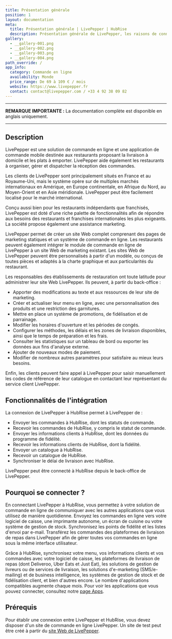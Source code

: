 ```yaml
---
title: Présentation générale
position: 1
layout: documentation
meta:
  title: Présentation générale | LivePepper | HubRise
  description: Présentation générale de LivePepper, les raisons de connecter votre site LivePepper à HubRise et fonctionnalités de l'intégration avec HubRise.
gallery:
  - __gallery-001.png
  - __gallery-002.png
  - __gallery-003.png
  - __gallery-004.png
path_override: /
app_info:
  category: Commande en ligne
  availability: Monde
  price_range: De 69 à 109 € / mois
  website: https://www.livepepper.fr
  contact: contact@livepepper.com / +33 4 92 38 09 82
---
```


---

**REMARQUE IMPORTANTE :** La documentation complète est disponible <Link to="/apps/livepepper" addLocalePrefix={false}>en anglais uniquement</Link>.

---

## Description

LivePepper est une solution de commande en ligne et une application de commande mobile destinée aux restaurants proposant la livraison à domicile et les plats à emporter. LivePepper aide également les restaurants à organiser, gérer et dispatcher la réception des commandes.

Les clients de LivePepper sont principalement situés en France et au Royaume-Uni, mais le système opère sur de multiples marchés internationaux en Amérique, en Europe continentale, en Afrique du Nord, au Moyen-Orient et en Asie méridionale. LivePepper peut être facilement localisé pour le marché international.

Conçu aussi bien pour les restaurants indépendants que franchisés, LivePepper est doté d'une riche palette de fonctionnalités afin de répondre aux besoins des restaurants et franchises internationales les plus exigeants. La société propose également une assistance marketing.

LivePepper permet de créer un site Web complet comprenant des pages de marketing statiques et un système de commande en ligne. Les restaurants peuvent également intégrer le module de commande en ligne de LivePepper à un site Web de marketing existant. Les sites Web de LivePepper peuvent être personnalisés à partir d'un modèle, ou conçus de toutes pièces et adaptés à la charte graphique et aux particularités du restaurant.

Les responsables des établissements de restauration ont toute latitude pour administrer leur site Web LivePepper. Ils peuvent, à partir du back-office :

- Apporter des modifications au texte et aux ressources de leur site de marketing.
- Créer et actualiser leur menu en ligne, avec une personnalisation des produits et une restriction des garnitures.
- Mettre en place un système de promotions, de fidélisation et de parrainage.
- Modifier les horaires d'ouverture et les périodes de congés.
- Configurer les méthodes, les délais et les zones de livraison disponibles, ainsi que le temps de préparation et les frais.
- Consulter les statistiques sur un tableau de bord ou exporter les données aux fins d'analyse externe.
- Ajouter de nouveaux modes de paiement.
- Modifier de nombreux autres paramètres pour satisfaire au mieux leurs besoins.

Enfin, les clients peuvent faire appel à LivePepper pour saisir manuellement les codes de référence de leur catalogue en contactant leur représentant du service client LivePepper.

## Fonctionnalités de l'intégration

La connexion de LivePepper à HubRise permet à LivePepper de :

- Envoyer les commandes à HubRise, dont les statuts de commande.
- Recevoir les commandes de HubRise, y compris le statut de commande.
- Envoyer les informations clients à HubRise, dont les données du programme de fidélité.
- Recevoir les informations clients de HubRise, dont la fidélité.
- Envoyer un catalogue à HubRise.
- Recevoir un catalogue de HubRise.
- Synchroniser le délai de livraison avec HubRise.

LivePepper peut être connecté à HubRise depuis le back-office de LivePepper.

## Pourquoi se connecter ?

En connectant LivePepper à HubRise, vous permettez à votre solution de commande en ligne de communiquer avec les autres applications que vous utilisez de manière quotidienne. Envoyez les commandes en ligne vers votre logiciel de caisse, une imprimante autonome, un écran de cuisine ou votre système de gestion de stock. Synchronisez les points de fidélité et les listes d'envoi par e-mail. Transférez les commandes des plateformes de livraison de repas dans LivePepper afin de gérer toutes vos commandes en ligne sous la même interface utilisateur.

Grâce à HubRise, synchronisez votre menu, vos informations clients et vos commandes avec votre logiciel de caisse, les plateformes de livraison de repas (dont Deliveroo, Uber Eats et Just Eat), les solutions de gestion de livreurs ou de services de livraison, les solutions d'e-marketing (SMS/e-mailing) et de business intelligence, les systèmes de gestion de stock et de fidélisation client, et bien d'autres encore. Le nombre d'applications compatibles augmente chaque mois. Pour voir les applications que vous pouvez connecter, consultez notre [page Apps](/apps).

## Prérequis

Pour établir une connexion entre LivePepper et HubRise, vous devez disposer d'un site de commande en ligne LivePepper. Un site de test peut être créé à partir du [site Web de LivePepper](https://www.livepepper.fr).
